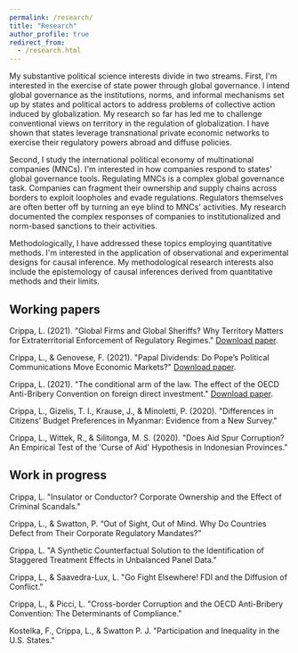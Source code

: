 ```yaml
---
permalink: /research/
title: "Research"
author_profile: true
redirect_from: 
  - /research.html
---
```

My substantive political science interests divide in two streams. First, I'm interested in the exercise of state power through global governance. I intend global governance as the institutions, norms, and informal mechanisms set up by states and political actors to address problems of collective action induced by globalization. My research so far has led me to challenge conventional views on territory in the regulation of globalization. I have shown that states leverage transnational private economic networks to exercise their regulatory powers abroad and diffuse policies.

Second, I study the international political economy of multinational companies (MNCs). I'm interested in how companies respond to states' global governance tools. Regulating MNCs is a complex global governance task. Companies can fragment their ownership and supply chains across borders to exploit loopholes and evade regulations. Regulators themselves are often better off by turning an eye blind to MNCs' activities. My research documented the complex responses of companies to institutionalized and norm-based sanctions to their activities.

Methodologically, I have addressed these topics employing quantitative methods. I'm interested in the application of observational and experimental designs for causal inference. My methodological research interests also include the epistemology of causal inferences derived from quantitative methods and their limits.

## Working papers
Crippa, L. (2021). "Global Firms and Global Sheriffs? Why Territory Matters for Extraterritorial Enforcement of Regulatory Regimes." [Download paper](https://lorenzo-crippa.github.io/files/sheriffs.pdf).

Crippa, L., & Genovese, F. (2021). "Papal Dividends: Do Pope’s Political Communications Move Economic Markets?" [Download paper](https://lorenzo-crippa.github.io/files/papal_dividends.pdf).

Crippa, L. (2021). "The conditional arm of the law. The effect of the OECD Anti-Bribery Convention on foreign direct investment." [Download paper](https://lorenzo-crippa.github.io/files/conditional_arm.pdf).

Crippa, L., Gizelis, T. I., Krause, J., & Minoletti, P. (2020). "Differences in Citizens’ Budget Preferences in Myanmar: Evidence from a New Survey."

Crippa, L., Wittek, R., & Silitonga, M. S. (2020). "Does Aid Spur Corruption? An Empirical Test of the 'Curse of Aid' Hypothesis in Indonesian Provinces."

## Work in progress

Crippa, L. "Insulator or Conductor? Corporate Ownership and the Effect of Criminal Scandals."

Crippa, L., & Swatton, P. “Out of Sight, Out of Mind. Why Do Countries Defect from Their Corporate Regulatory Mandates?”

Crippa, L. "A Synthetic Counterfactual Solution to the Identification of Staggered Treatment Effects in Unbalanced Panel Data."

Crippa, L., & Saavedra-Lux, L. "Go Fight Elsewhere! FDI and the Diffusion of Conflict."

Crippa, L., & Picci, L. "Cross-border Corruption and the OECD Anti-Bribery Convention: The Determinants of Compliance."

Kostelka, F., Crippa, L., & Swatton P. J. "Participation and Inequality in the U.S. States."
